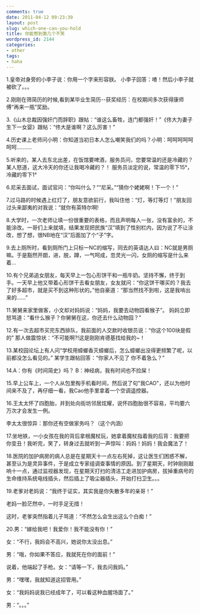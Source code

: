 ```yaml
---
comments: true
date: 2011-04-12 09:23:39
layout: post
slug: which-one-can-you-hold
title: 你能憋到第几个不笑
wordpress_id: 2144
categories:
- other
tags:
- haha
---
```


1.皇帝对身旁的小李子说：你用一个字来形容朕。 小李子回答：喳！然后小李子就被砍了。。。

2.刚刚在筛简历的时候,看到某毕业生简历--获奖经历：在校期间多次获得康师傅“再来一瓶”奖励。



3.《山木总裁因强奸门而辞职》跟帖：“谁这么畜牲，连门都强奸！”《佟大为妻子生下一女婴》跟帖：“佟大是谁啊？这么厉害！”

4.历史课上老师问小明：你知道当初日本人怎么嘲笑我们的吗？小明：呵呵呵呵呵呵呵..........

5.听来的，某人去东北出差，在饭馆要啤酒，服务员问，您要常温的还是冷藏的？ 某人怒道，这大冷天的你还让我喝冷藏的？！ 服务员淡定的说，常温的零下15°，冷藏的零下1°

6.尼采去面试，面试官问：“你叫什么？”“尼采。”“猜你个姥姥啊！下一个！”

7.过马路的时候遇上红灯了，朋友意欲前行，我叫住他：“灯，等灯等灯！”朋友回过头来鄙夷的对我说：“就你有英特尔啊!

8.大学时，一次老师让填一份很重要的表格，而且声明每人一张，没有富余的，不能涂改。一哥们上来就填，结果发现把民族“汉”填到了性别栏内，因为说了不让涂改，想了想，很NB地在“汉”后面加了个“子”字。

9.去上厕所时，看到厕所门上只标一NC的缩写，同去的英语达人曰：NC就是男厕嘛。于是豁然开朗，进，脱，蹲，一气呵成，忽灵光一闪，女厕的缩写是什么来着…

10.有个兄弟追女朋友，每天早上一包心形饼干和一瓶牛奶。坚持不懈，终于到手。一天早上他又带着心形饼干去看女朋友，女友就问：“你这饼干哪买的？我去了好多超市，就是买不到这种形状的。”他自豪道：“那当然找不到啦，这是我啃出来的……”

11.舅舅来家里做客，小文却对妈妈说：“妈妈，我要去动物园看猴子”。 妈妈立即怒骂道：“看什么猴子？你舅舅在这，你还去什么动物园？”

12.有一次去超市买完东西排队，我前面的人交款时收银员说：“你这个100块是假的” 那人做震惊状：“不可能啊?!这是刚刚肯德基找给我的~！

13.某校园论坛上有人问“学校用蟑螂香灭蟑螂后，怎么蟑螂出没得更频繁了呢，以前都没怎么看见的。” 某学生跟帖回答：“你家人不见了 你不着急么？”

14.A：你有《时间简史》吗？ B：神经病，我有时间也不捡屎！

15.早上公车上，一个人从包里掏手机看时间，然后说了句"我CAO"，还以为他时间来不及了，再仔细一看，我Cao他手里拿着一个空调遥控器。

16.王太太怀了四胞胎，并到处向街坊邻居炫耀，说怀四胞胎很不容易，平均要六万次才会发生一例。 

李太太很惊异：那你还有空做家务吗？（这个内涵）

17.坐地铁，一小女孩在我的背后拿根魔杖玩，她拿着魔杖指着我的后背：我要把你变丑！我听完，笑了，转身过去就听到一声惊叫：妈妈！妈妈！我会魔法了！

18.医院的加护病房的病人总是在星期天十一点左右死掉，这让医生们困惑不解，甚至认为是灵异事件，于是成立专家组调查事情的原因。到了星期天，时钟刚刚敲响十一点，通过监视器发现，在星期天打扫的清洁工走进加护病房，拔掉重病号的生命维持系统电线插头，然后插上了吸尘器插头，开始打扫卫生。。。

19.老爹对老妈说：“我终于证实，其实我是你失散多年的亲哥！”

老妈一脸茫然中，一时手足无措！

这时，老爹突然指着儿子骂道：“不然怎么会生出这么个白痴！”

20.男：“嫁给我吧！我爱你！我不能没有你！”

女：“不行，我妈会不高兴，她说你太没出息。”

男：“哦，你如果不答应，我就死在你的面前！”

说着，他端起了手枪。女：“请等一下，我去问我妈。”

男：“嘿嘿，我就知道这招管用。”

女：“我妈妈说我已经成年了，可以看这种血腥场面了。”

男：“。。。”
